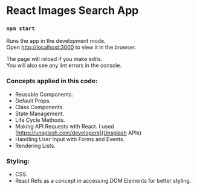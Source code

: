 # React Images Search App



### `npm start`

Runs the app in the development mode.\
Open [http://localhost:3000](http://localhost:3000) to view it in the browser.

The page will reload if you make edits.\
You will also see any lint errors in the console.

### Concepts applied in this  code: 
* Reusable Components.
* Default Props.
* Class Components.
* State Management.
* Life Cycle Methods.
* Making API Requests with React. I used [https://unsplash.com/developers](Unsplash APIs)
* Handling User Input with Forms and Events.
* Rendering Lists.

### Styling:
* CSS.
* React Refs as a concept in accessing DOM Elements for better styling.
